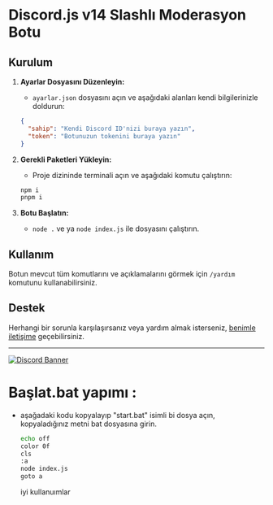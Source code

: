 # Discord.js v14 Slashlı Moderasyon Botu


## Kurulum
1. **Ayarlar Dosyasını Düzenleyin:**
    - `ayarlar.json` dosyasını açın ve aşağıdaki alanları kendi bilgilerinizle doldurun:
    ```json
    {
      "sahip": "Kendi Discord ID'nizi buraya yazın",
      "token": "Botunuzun tokenini buraya yazın"
    }
    ```
    
2. **Gerekli Paketleri Yükleyin:**
    - Proje dizininde terminali açın ve aşağıdaki komutu çalıştırın:
    ```bash readme
    npm i
    pnpm i
    ```
3. **Botu Başlatın:**
    - `node .` ve ya `node index.js` ile dosyasını çalıştırın.

## Kullanım

Botun mevcut tüm komutlarını ve açıklamalarını görmek için `/yardım` komutunu kullanabilirsiniz.

## Destek

Herhangi bir sorunla karşılaşırsanız veya yardım almak isterseniz, [benimle iletişime](https://discord.com/users/657241749579759616) geçebilirsiniz.

---

[![Discord Banner](https://api.weblutions.com/discord/invite/bdfd/)](https://discord.gg/bdfd)



# Başlat.bat yapımı :
- aşağadaki kodu kopyalayıp "start.bat" isimli bi dosya açın, kopyaladığınız metni bat dosyasına girin.
    ```bash
    echo off
    color 0f
    cls
    :a
    node index.js
    goto a
    ```

    iyi kullanuımlar